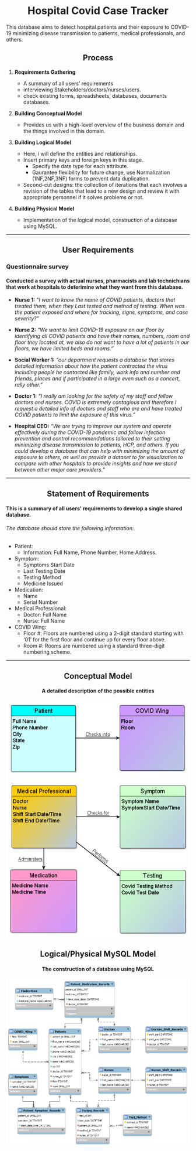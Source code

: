 # <div align="center">  Hospital Covid Case Tracker </div>
This database aims to detect hospital patients and their exposure to COVID-19 minimizing disease transmission to patients, medical professionals, and others.
##	<div align="center"> Process </div> 	 ##
1.	**Requirements Gathering**
	*	A summary of all users’ requirements 
	*	interviewing Stakeholders/doctors/nurses/users.
	*	check existing forms, spreadsheets, databases, documents databases.

2.	**Building Conceptual Model**
  	*	Provides us with a high-level overview of the business domain and the things involved in this domain.
3.	**Building Logical Model**
	*	Here, i will define the entities and relationships.
	*	Insert primary keys and foreign keys in this stage.
     	*	Specify the date type for each attribute.
     	*	Gaurantee flexibility for future change, use Normalization (1NF,2NF,3NF) forms to prevent data duplication.
	*	Second-cut designs: the collection of iterations that each involves a revision of the tables that lead to a new design and review it with appropriate personnel if it solves problems or not.
4.	**Building Physical Model**
  	*	Implementation of the logical model, construction of a database using MySQL.
-----------------------------------------------------------------------------------	
##  <div align="center"> User Requirements </div> 
### Questionnaire survey
####	Conducted a survey with actual nurses, pharmacists and lab technichians that work at hospitals to deterimine what they want from this database.  
*	**Nurse 1:** *“I want to know the name of COVID patients, doctors that treated them, when they Last tested and method of testing. When was the patient exposed and where for tracking, signs, symptoms, and case severity?”*

* 	**Nurse 2:** *“We want to limit COVID-19 exposure on our floor by identifying all COVID patients and have their names, numbers, room and floor they located at, we also do not want to have a lot of patients in our floors, we have limited beds and rooms.”*

* 	**Social Worker 1:** *“our department requests a database that stores detailed information about how the patient contracted the virus including people he contacted like family, work info and number and friends, places and if participated in a large even such as a concert, rally other.”* 

* 	**Doctor 1:** *“I really am looking for the safety of my staff and fellow doctors and nurses. COVID is extremely contagious and therefore I request a detailed info of doctors and staff who are and have treated COVID patients to limit the exposure of this virus.”*

* 	**Hospital CEO:** *“We are trying to improve our system and operate effectively during the COVID-19 pandemic and follow infection prevention and control recommendations tailored to their setting minimizing disease transmission to patients, HCP, and others. If you could develop a database that can help with minimizing the amount of exposure to others, as well as provide a dataset to for visualization to compare with other hospitals to provide insights and how we stand between other major care providers.”*

-----------------------------------------------------------------------------------	
##  <div align="center">  Statement of Requirements 

#### This is a summary of all users’ requirements to develop a single shared database.
######  The database should store the following information: ####
* Patient: 
  - Information: Full Name, Phone Number, Home Address. 
* Symptom: 
  - Symptoms Start Date
  - Last Testing Date
  - Testing Method
  - Medicine Issued
* Medication:
  - Name
  - Serial Number
* Medical Professional:
  - Doctor: Full Name
  - Nurse: Full Name
* COVID Wing:
  - Floor #: Floors are numbered using a 2-digit standard starting with ‘01’ for the first floor and continue up for every floor above.
  - Room  #: Rooms are numbered using a standard three-digit numbering scheme.

-----------------------------------------------------------------------------------
## <div align="center">  Conceptual Model </div>
#### <div align="center"> 	A detailed description of the possible entities </div> ####
![alt text](https://github.com/HmSalah/COVID_case_tracker/blob/main/ER%20Diagram%20Models/conceptual_model.png?raw=true)
##  <div align="center"> Logical/Physical MySQL Model </div>
#### <div align="center">The construction of a database using MySQL </div>
![alt text](https://github.com/HmSalah/COVID_case_tracker/blob/main/ER%20Diagram%20Models/Logical-Physical%20Model.png?raw=true)


